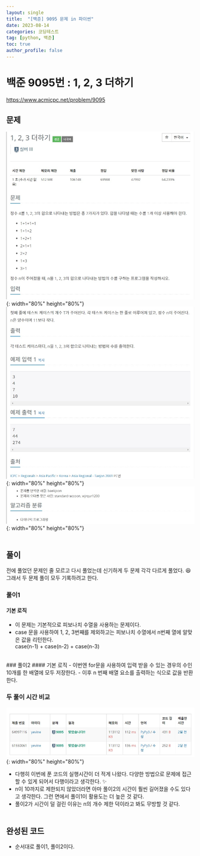 ```yaml
---
layout: single
title:  "[백준] 9095 문제 in 파이썬"
date: 2023-08-14
categories: 코딩테스트
tag: [python, 백준]
toc: true
author_profile: false
---
```


# 백준 9095번 : 1, 2, 3 더하기
<a href="https://www.acmicpc.net/problem/9095">https://www.acmicpc.net/problem/9095</a>
## 문제
![1](/images/baekjoon/0814/9095/1.jpg){: width="80%" height="80%"}
![2](/images/baekjoon/0814/9095/2.jpg){: width="80%" height="80%"}
![3](/images/baekjoon/0814/9095/3.jpg){: width="80%" height="80%"}
<br><br>

## 풀이
전에 풀었던 문제인 줄 모르고 다시 풀었는데 신기하게 두 문제 각각 다르게 풀었다. 😆<br> 그래서 두 문제 풀이 모두 기록하려고 한다.<br>
### 풀이1
#### 기본 로직
- 이 문제는 기본적으로 피보나치 수열을 사용하는 문제이다.
- case 문을 사용하여 1, 2, 3번째를 제외하고는 피보나치 수열에서 n번째 열에 알맞은 값을 리턴한다.<br>
  case(n-1) + case(n-2) + case(n-3)
<br>
### 풀이2
#### 기본 로직
- 이번엔 for문을 사용하여 입력 받을 수 있는 경우의 수인 10개를 한 배열에 모두 저장한다.
- 이후 n 번째 배열 요소를 출력하는 식으로 값을 반환한다.

### 두 풀이 시간 비교
![4](/images/baekjoon/0814/9095/4.jpg){: width="80%" height="80%"}
- 다행히 이번에 푼 코드의 실행시간이 더 적게 나왔다. 다양한 방법으로 문제에 접근할 수 있게 되어서 다행이라고 생각한다. ✨
- n이 10까지로 제한되지 않았더라면 아마 풀이2의 시간이 훨씬 길어졌을 수도 있다고 생각한다. 그런 면에서 풀이1이 활용도는 더 높은 것 같다.
- 풀이2가 시간이 덜 걸린 이유는 n의 개수 제한 덕이라고 봐도 무방할 것 같다.
<br><br>
## 완성된 코드
- 순서대로 풀이1, 풀이2이다.
<script src="https://gist.github.com/BEANyyy/48ca137065632df748e580ce2305b11b.js"></script>